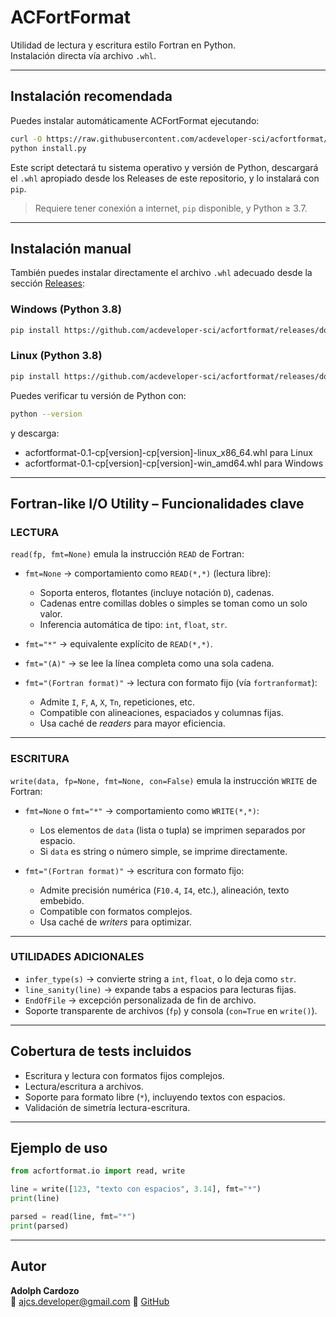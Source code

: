 # ACFortFormat

Utilidad de lectura y escritura estilo Fortran en Python.  
Instalación directa vía archivo `.whl`.

---

## Instalación recomendada

Puedes instalar automáticamente ACFortFormat ejecutando:

```bash
curl -O https://raw.githubusercontent.com/acdeveloper-sci/acfortformat/main/install.py
python install.py
```

Este script detectará tu sistema operativo y versión de Python, descargará el `.whl` apropiado desde los Releases de este repositorio, y lo instalará con `pip`.

> Requiere tener conexión a internet, `pip` disponible, y Python ≥ 3.7.

---

## Instalación manual

También puedes instalar directamente el archivo `.whl` adecuado desde la sección [Releases](https://github.com/acdeveloper-sci/acfortformat/releases):

### Windows (Python 3.8)

```bash
pip install https://github.com/acdeveloper-sci/acfortformat/releases/download/v0.1/acfortformat-0.1-cp38-cp38-win_amd64.whl
```

### Linux (Python 3.8)

```bash
pip install https://github.com/acdeveloper-sci/acfortformat/releases/download/v0.1/acfortformat-0.1-cp38-cp38-linux_x86_64.whl
```

Puedes verificar tu versión de Python con:

```bash
python --version
```

y descarga:
- acfortformat-0.1-cp[version]-cp[version]-linux_x86_64.whl para Linux
- acfortformat-0.1-cp[version]-cp[version]-win_amd64.whl para Windows

---


## Fortran-like I/O Utility – Funcionalidades clave

### LECTURA

`read(fp, fmt=None)` emula la instrucción `READ` de Fortran:

- `fmt=None`  → comportamiento como `READ(*,*)` (lectura libre):
  - Soporta enteros, flotantes (incluye notación `D`), cadenas.
  - Cadenas entre comillas dobles o simples se toman como un solo valor.
  - Inferencia automática de tipo: `int`, `float`, `str`.

- `fmt="*"`   → equivalente explícito de `READ(*,*)`.

- `fmt="(A)"` → se lee la línea completa como una sola cadena.

- `fmt="(Fortran format)"` → lectura con formato fijo (vía `fortranformat`):
  - Admite `I`, `F`, `A`, `X`, `Tn`, repeticiones, etc.
  - Compatible con alineaciones, espaciados y columnas fijas.
  - Usa caché de *readers* para mayor eficiencia.

---

### ESCRITURA

`write(data, fp=None, fmt=None, con=False)` emula la instrucción `WRITE` de Fortran:

- `fmt=None` o `fmt="*"` → comportamiento como `WRITE(*,*)`:
  - Los elementos de `data` (lista o tupla) se imprimen separados por espacio.
  - Si `data` es string o número simple, se imprime directamente.

- `fmt="(Fortran format)"` → escritura con formato fijo:
  - Admite precisión numérica (`F10.4`, `I4`, etc.), alineación, texto embebido.
  - Compatible con formatos complejos.
  - Usa caché de *writers* para optimizar.

---

### UTILIDADES ADICIONALES

- `infer_type(s)`         → convierte string a `int`, `float`, o lo deja como `str`.
- `line_sanity(line)`     → expande tabs a espacios para lecturas fijas.
- `EndOfFile`             → excepción personalizada de fin de archivo.
- Soporte transparente de archivos (`fp`) y consola (`con=True` en `write()`).

---

## Cobertura de tests incluidos

- Escritura y lectura con formatos fijos complejos.
- Lectura/escritura a archivos.
- Soporte para formato libre (`*`), incluyendo textos con espacios.
- Validación de simetría lectura-escritura.

---

## Ejemplo de uso

```python
from acfortformat.io import read, write

line = write([123, "texto con espacios", 3.14], fmt="*")
print(line)

parsed = read(line, fmt="*")
print(parsed)
```

---

## Autor


**Adolph Cardozo**  
📧 [ajcs.developer@gmail.com](mailto:ajcs.developer@gmail.com)
🔗 [GitHub](https://github.com/acdeveloper-sci)
